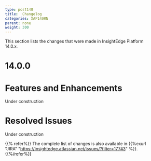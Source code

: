 ```yaml
---
type: post140
title:  Changelog
categories: XAP140RN
parent: none
weight: 300
---
```


This section lists the changes that were made in InsightEdge Platform 14.0.x.

# 14.0.0

# Features and Enhancements

Under construction

# Resolved Issues

Under construction

{{% refer%}}
The complete list of changes is also available in {{%exurl "JIRA" "https://insightedge.atlassian.net/issues/?filter=17743" %}}.
{{%/refer%}}
